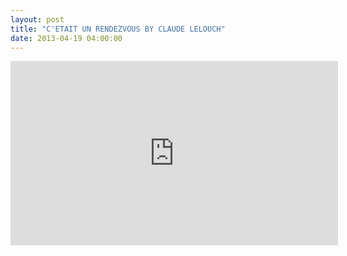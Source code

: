 ```yaml
---
layout: post
title: "C'ETAIT UN RENDEZVOUS BY CLAUDE LELOUCH"
date: 2013-04-19 04:00:00
---
```


<p><iframe frameborder="0" height="295" src="http://player.vimeo.com/video/63440889?title=0&amp;byline=0&amp;portrait=0&amp;color=ffffff" width="524"></iframe></p>
